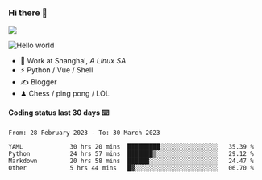 ### Hi there 👋
![](https://komarev.com/ghpvc/?username=Xuhandsome)


<img src="https://github-readme-stats.vercel.app/api?username=XuHandsome&show_icons=true&theme=merko" alt="Hello world">

<br/>

- 🍻  Work at Shanghai, _A Linux SA_
- ⚡  Python / Vue / Shell
- ✍️  Blogger
- ♟  Chess / ping pong / LOL

#### Coding status last 30 days ⌨️

<!--START_SECTION:waka-->

```text
From: 28 February 2023 - To: 30 March 2023

YAML             30 hrs 20 mins  █████████░░░░░░░░░░░░░░░░   35.39 %
Python           24 hrs 57 mins  ███████▒░░░░░░░░░░░░░░░░░   29.12 %
Markdown         20 hrs 58 mins  ██████░░░░░░░░░░░░░░░░░░░   24.47 %
Other            5 hrs 44 mins   █▓░░░░░░░░░░░░░░░░░░░░░░░   06.70 %
```

<!--END_SECTION:waka-->
